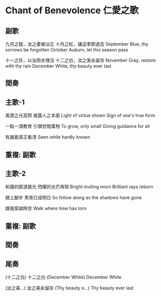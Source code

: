 # Chant of Benevolence 仁愛之歌

## 副歌

九月之靛，汝之憂被淡忘
十月之紅，讓這季節過去
September Blue, thy sorrows be forgotten
October Auburn, let this season pass

十一之灰，以汝雨水埋沒
十二之白，汝之美永留存
November Gray, restore with thy rain
December White, thy beauty ever last

## 間奏

## 主歌-1

美德之光高照
接露人之本面
Light of virtue shown
Sign of one's true form

一點一滴教育
引領世間萬物
To grow, only small
Giving guidance for all

有誰能真正看清
Seen while hardly known

## 重複: 副歌

## 主歌-2

和藹的那道晨光
閃耀的光芒再現
Bright inviting morn
Brilliant rays reborn

跟上腳步
黑夜已成明日
So follow along
as the shadows have gone

跟我穿越時空
Walk where time has torn

## 重複: 副歌

## 間奏

## 尾奏

(十二之白) 十二之白
(December White) December White

(汝之美...) 汝之美永留存
(Thy beauty e...) Thy beauty ever last
